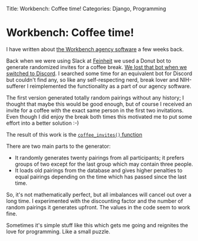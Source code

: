 Title: Workbench: Coffee time!
Categories: Django, Programming

# Workbench: Coffee time!

I have written about [the Workbench agency
software](https://406.ch/writing/workbench-the-django-based-agency-software/) a
few weeks back.

Back when we were using Slack at [Feinheit](https://feinheit.ch/) we used a
Donut bot to generate randomized invites for a coffee break. [We lost that bot
when we switched to
Discord](https://406.ch/writing/why-we-switched-from-slack-to-discord-at-work/).
I searched some time for an equivalent bot for Discord but couldn't find any,
so like any self-respecting nerd, break lover and NIH-sufferer I reimplemented
the functionality as a part of our agency software.

The first version generated totally random pairings without any history; I
thought that maybe this would be good enough, but of course I received an
invite for a coffee with the exact same person in the first two invitations.
Even though I did enjoy the break both times this motivated me to put some
effort into a better solution :-)

The result of this work is the [`coffee_invites()` function](https://github.com/matthiask/workbench/blob/a14d8b9560def7a4e2bbf7531eb6108f734568db/workbench/accounts/tasks.py#L57)

There are two main parts to the generator:

- It randomly generates twenty pairings from all participants; it prefers
  groups of two except for the last group which may contain three people.
- It loads old pairings from the database and gives higher penalties to equal
  pairings depending on the time which has passed since the last time.

So, it's not mathematically perfect, but all imbalances will cancel out over a
long time. I experimented with the discounting factor and the number of random
pairings it generates upfront. The values in the code seem to work fine.

Sometimes it's simple stuff like this which gets me going and reignites the
love for programming. Like a small puzzle.
